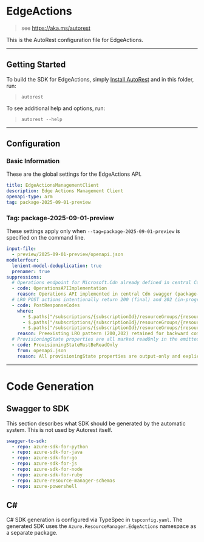 # EdgeActions

> see https://aka.ms/autorest

This is the AutoRest configuration file for EdgeActions.

---

## Getting Started

To build the SDK for EdgeActions, simply [Install AutoRest](https://aka.ms/autorest/install) and in this folder, run:

> `autorest`

To see additional help and options, run:

> `autorest --help`

---

## Configuration

### Basic Information

These are the global settings for the EdgeActions API.

``` yaml
title: EdgeActionsManagementClient
description: Edge Actions Management Client
openapi-type: arm
tag: package-2025-09-01-preview
```

### Tag: package-2025-09-01-preview

These settings apply only when `--tag=package-2025-09-01-preview` is specified on the command line.

```yaml $(tag) == 'package-2025-09-01-preview'
input-file:
  - preview/2025-09-01-preview/openapi.json
modelerfour:
  lenient-model-deduplication: true
  prenamer: true
suppressions:
  # Operations endpoint for Microsoft.Cdn already defined in central Cdn swagger, not duplicated here
  - code: OperationsAPIImplementation
    reason: Operations API implemented in central Cdn swagger (package-preview-2025-09) for provider Microsoft.Cdn.
  # LRO POST actions intentionally return 200 (final) and 202 (in-progress) matching 2024-07-22-preview baseline.
  - code: PostResponseCodes
    where:
      - $.paths["/subscriptions/{subscriptionId}/resourceGroups/{resourceGroupName}/providers/Microsoft.Cdn/edgeActions/{edgeActionName}/addAttachment"].post
      - $.paths["/subscriptions/{subscriptionId}/resourceGroups/{resourceGroupName}/providers/Microsoft.Cdn/edgeActions/{edgeActionName}/deleteAttachment"].post
      - $.paths["/subscriptions/{subscriptionId}/resourceGroups/{resourceGroupName}/providers/Microsoft.Cdn/edgeActions/{edgeActionName}/versions/{version}/swapDefault"].post
    reason: Preexisting LRO pattern (200,202) retained for backward compatibility with 2024-07-22-preview.
  # ProvisioningState properties are all marked readOnly in the emitted spec. File-scoped suppression to cover all occurrences.
  - code: ProvisioningStateMustBeReadOnly
    from: openapi.json
    reason: All provisioningState properties are output-only and explicitly marked readOnly in the definitions section.
```

---

# Code Generation

## Swagger to SDK

This section describes what SDK should be generated by the automatic system.
This is not used by Autorest itself.

``` yaml $(swagger-to-sdk)
swagger-to-sdk:
  - repo: azure-sdk-for-python
  - repo: azure-sdk-for-java
  - repo: azure-sdk-for-go
  - repo: azure-sdk-for-js
  - repo: azure-sdk-for-node
  - repo: azure-sdk-for-ruby
  - repo: azure-resource-manager-schemas
  - repo: azure-powershell
```

## C#

C# SDK generation is configured via TypeSpec in `tspconfig.yaml`.
The generated SDK uses the `Azure.ResourceManager.EdgeActions` namespace as a separate package.

